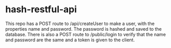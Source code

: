 # hash-restful-api

This repo has a POST route to /api/createUser to make a user, with the properties name and password. The password is hashed and saved to the database.
There is also a POST route to /public/login to verify that the name and password are the same and a token is given to the client.
